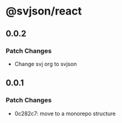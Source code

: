 # @svjson/react

## 0.0.2

### Patch Changes

- Change svj org to svjson

## 0.0.1

### Patch Changes

- 0c282c7: move to a monorepo structure
